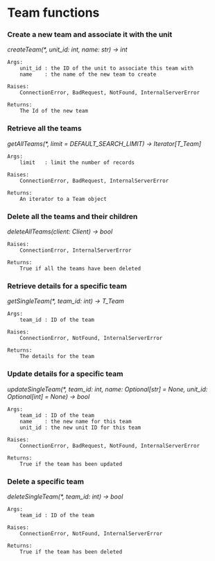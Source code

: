 # Team functions

### **Create a new team and associate it with the unit**
_createTeam(*, unit_id: int, name: str) -> int_

    Args:
        unit_id : the ID of the unit to associate this team with
        name    : the name of the new team to create

    Raises:
        ConnectionError, BadRequest, NotFound, InternalServerError

    Returns:
        The Id of the new team

### **Retrieve all the teams**
_getAllTeams(*, limit = DEFAULT_SEARCH_LIMIT) -> Iterator[T_Team]_

    Args:
        limit   : limit the number of records

    Raises:
        ConnectionError, BadRequest, InternalServerError

    Returns:
        An iterator to a Team object

### **Delete all the teams and their children**
_deleteAllTeams(client: Client) -> bool_

    Raises:
        ConnectionError, InternalServerError

    Returns:
        True if all the teams have been deleted

### **Retrieve details for a specific team**
_getSingleTeam(*, team_id: int) -> T_Team_

    Args:
        team_id : ID of the team

    Raises:
        ConnectionError, NotFound, InternalServerError

    Returns:
        The details for the team

### **Update details for a specific team**
_updateSingleTeam(*, team_id: int, name: Optional[str] = None, unit_id: Optional[int] = None) -> bool_

    Args:
        team_id : ID of the team
        name    : the new name for this team
        unit_id : the new unit ID for this team

    Raises:
        ConnectionError, BadRequest, NotFound, InternalServerError

    Returns:
        True if the team has been updated

### **Delete a specific team**
_deleteSingleTeam(*, team_id: int) -> bool_

    Args:
        team_id : ID of the team

    Raises:
        ConnectionError, NotFound, InternalServerError

    Returns:
        True if the team has been deleted

